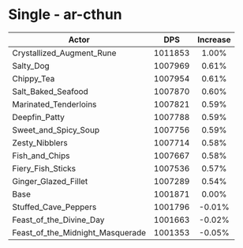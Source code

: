 # Single - ar-cthun
| Actor | DPS | Increase |
|---|:---:|:---:|
|Crystallized_Augment_Rune|1011853|1.00%|
|Salty_Dog|1007969|0.61%|
|Chippy_Tea|1007954|0.61%|
|Salt_Baked_Seafood|1007870|0.60%|
|Marinated_Tenderloins|1007821|0.59%|
|Deepfin_Patty|1007788|0.59%|
|Sweet_and_Spicy_Soup|1007756|0.59%|
|Zesty_Nibblers|1007714|0.58%|
|Fish_and_Chips|1007667|0.58%|
|Fiery_Fish_Sticks|1007536|0.57%|
|Ginger_Glazed_Fillet|1007289|0.54%|
|Base|1001871|0.00%|
|Stuffed_Cave_Peppers|1001796|-0.01%|
|Feast_of_the_Divine_Day|1001663|-0.02%|
|Feast_of_the_Midnight_Masquerade|1001353|-0.05%|
